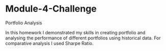 # Module-4-Challenge
Portfolio Analysis

In this homework I demonstrated my skills in creating portfolio and analysing the performance of different portfolios using historical data. For comparative analysis I used Sharpe Ratio. 

